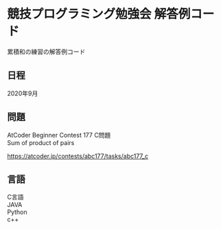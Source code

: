 # 競技プログラミング勉強会 解答例コード
累積和の練習の解答例コード
## 日程
2020年9月  

## 問題
AtCoder Beginner Contest 177 C問題  
Sum of product of pairs  

https://atcoder.jp/contests/abc177/tasks/abc177_c  

## 言語
C言語  
JAVA  
Python  
c++

